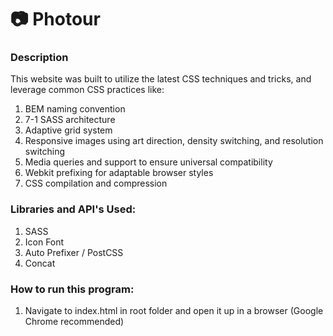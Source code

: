 # :camera: Photour

### Description

This website was built to utilize the latest CSS techniques and tricks, and leverage common CSS practices like:
1) BEM naming convention
2) 7-1 SASS architecture
3) Adaptive grid system
4) Responsive images using art direction, density switching, and resolution switching
5) Media queries and support to ensure universal compatibility
6) Webkit prefixing for adaptable browser styles
7) CSS compilation and compression

### Libraries and API's Used:
1) SASS 
2) Icon Font
3) Auto Prefixer / PostCSS
4) Concat

### How to run this program:
1) Navigate to index.html in root folder and open it up in a browser (Google Chrome recommended)
